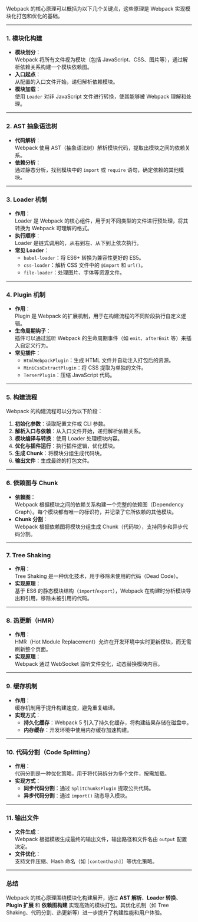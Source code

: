 Webpack 的核心原理可以概括为以下几个关键点，这些原理是 Webpack 实现模块化打包和优化的基础。

---

### **1. 模块化构建**
- **模块划分**：  
  Webpack 将所有文件视为模块（包括 JavaScript、CSS、图片等），通过解析依赖关系构建一个模块依赖图。
- **入口起点**：  
  从配置的入口文件开始，递归解析依赖模块。
- **模块加载**：  
  使用 `Loader` 对非 JavaScript 文件进行转换，使其能够被 Webpack 理解和处理。

---

### **2. AST 抽象语法树**
- **代码解析**：  
  Webpack 使用 AST（抽象语法树）解析模块代码，提取出模块之间的依赖关系。
- **依赖分析**：  
  通过静态分析，找到模块中的 `import` 或 `require` 语句，确定依赖的其他模块。

---

### **3. Loader 机制**
- **作用**：  
  Loader 是 Webpack 的核心组件，用于对不同类型的文件进行预处理，将其转换为 Webpack 可理解的格式。
- **执行顺序**：  
  Loader 是链式调用的，从右到左、从下到上依次执行。
- **常见 Loader**：
  - `babel-loader`：将 ES6+ 转换为兼容性更好的 ES5。
  - `css-loader`：解析 CSS 文件中的 `@import` 和 `url()`。
  - `file-loader`：处理图片、字体等资源文件。

---

### **4. Plugin 机制**
- **作用**：  
  Plugin 是 Webpack 的扩展机制，用于在构建流程的不同阶段执行自定义逻辑。
- **生命周期钩子**：  
  插件可以通过监听 Webpack 的生命周期事件（如 `emit`、`afterEmit` 等）来插入自定义行为。
- **常见插件**：
  - `HtmlWebpackPlugin`：生成 HTML 文件并自动注入打包后的资源。
  - `MiniCssExtractPlugin`：将 CSS 提取为单独的文件。
  - `TerserPlugin`：压缩 JavaScript 代码。

---

### **5. 构建流程**
Webpack 的构建流程可以分为以下阶段：
1. **初始化参数**：读取配置文件或 CLI 参数。
2. **解析入口与依赖**：从入口文件开始，递归解析依赖关系。
3. **模块编译与转换**：使用 Loader 处理模块内容。
4. **优化与插件运行**：执行插件逻辑，优化模块。
5. **生成 Chunk**：将模块分组生成代码块。
6. **输出文件**：生成最终的打包文件。

---

### **6. 依赖图与 Chunk**
- **依赖图**：  
  Webpack 根据模块之间的依赖关系构建一个完整的依赖图（Dependency Graph）。每个模块都有唯一的标识符，并记录了它所依赖的其他模块。
- **Chunk 分割**：  
  Webpack 根据依赖图将模块分组生成 Chunk（代码块），支持同步和异步代码分割。

---

### **7. Tree Shaking**
- **作用**：  
  Tree Shaking 是一种优化技术，用于移除未使用的代码（Dead Code）。
- **实现原理**：  
  基于 ES6 的静态模块结构（`import`/`export`），Webpack 在构建时分析模块导出和引用，移除未被引用的代码。

---

### **8. 热更新（HMR）**
- **作用**：  
  HMR（Hot Module Replacement）允许在开发环境中实时更新模块，而无需刷新整个页面。
- **实现原理**：  
  Webpack 通过 WebSocket 监听文件变化，动态替换模块内容。

---

### **9. 缓存机制**
- **作用**：  
  缓存机制用于提升构建速度，避免重复编译。
- **实现方式**：
  - **持久化缓存**：Webpack 5 引入了持久化缓存，将构建结果存储在磁盘中。
  - **内存缓存**：开发环境中使用内存缓存加速构建。

---

### **10. 代码分割（Code Splitting）**
- **作用**：  
  代码分割是一种优化策略，用于将代码拆分为多个文件，按需加载。
- **实现方式**：
  - **同步代码分割**：通过 `SplitChunksPlugin` 提取公共代码。
  - **异步代码分割**：通过 `import()` 动态导入模块。

---

### **11. 输出文件**
- **文件生成**：  
  Webpack 根据模板生成最终的输出文件，输出路径和文件名由 `output` 配置决定。
- **文件优化**：  
  支持文件压缩、Hash 命名（如 `[contenthash]`）等优化策略。

---

### **总结**
Webpack 的核心原理围绕模块化构建展开，通过 **AST 解析**、**Loader 转换**、**Plugin 扩展** 和 **依赖图构建** 实现高效的模块打包。其优化机制（如 Tree Shaking、代码分割、热更新等）进一步提升了构建性能和用户体验。